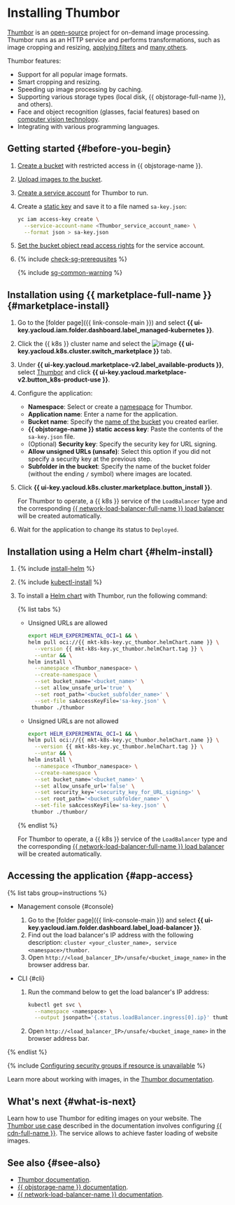 # Installing Thumbor


[Thumbor](https://thumbor.readthedocs.io/en/latest/) is an [open-source](https://github.com/thumbor/thumbor) project for on-demand image processing. Thumbor runs as an HTTP service and performs transformations, such as image cropping and resizing, [applying filters](https://thumbor.readthedocs.io/en/latest/filters.html#available-filters) and [many others](https://thumbor.readthedocs.io/en/latest/imaging.html).

Thumbor features:
* Support for all popular image formats.
* Smart cropping and resizing.
* Speeding up image processing by caching.
* Supporting various storage types (local disk, {{ objstorage-full-name }}, and others).
* Face and object recognition (glasses, facial features) based on [computer vision technology](https://github.com/opencv/opencv).
* Integrating with various programming languages.

## Getting started {#before-you-begin}

1. [Create a bucket](../../../storage/operations/buckets/create.md) with restricted access in {{ objstorage-name }}.
1. [Upload images to the bucket](../../../storage/operations/objects/upload.md#simple).
1. [Create a service account](../../../iam/operations/sa/create.md) for Thumbor to run.
1. Create a [static key](../../../iam/operations/sa/create-access-key.md) and save it to a file named `sa-key.json`:

   ```bash
   yc iam access-key create \
     --service-account-name <Thumbor_service_account_name> \
     --format json > sa-key.json
   ```

1. [Set the bucket object read access rights](../../../storage/operations/objects/edit-acl.md) for the service account.

1. {% include [check-sg-prerequsites](../../../_includes/managed-kubernetes/security-groups/check-sg-prerequsites-lvl3.md) %}

   {% include [sg-common-warning](../../../_includes/managed-kubernetes/security-groups/sg-common-warning.md) %}

## Installation using {{ marketplace-full-name }} {#marketplace-install}

1. Go to the [folder page]({{ link-console-main }}) and select **{{ ui-key.yacloud.iam.folder.dashboard.label_managed-kubernetes }}**.
1. Click the {{ k8s }} cluster name and select the ![image](../../../_assets/console-icons/shopping-cart.svg) **{{ ui-key.yacloud.k8s.cluster.switch_marketplace }}** tab.
1. Under **{{ ui-key.yacloud.marketplace-v2.label_available-products }}**, select [Thumbor](/marketplace/products/yc/thumbor) and click **{{ ui-key.yacloud.marketplace-v2.button_k8s-product-use }}**.
1. Configure the application:
   * **Namespace**: Select or create a [namespace](../../concepts/index.md#namespace) for Thumbor.
   * **Application name**: Enter a name for the application.
   * **Bucket name**: Specify the [name of the bucket](#before-you-begin) you created earlier.
   * **{{ objstorage-name }} static access key**: Paste the contents of the `sa-key.json` file.
   * (Optional) **Security key**: Specify the security key for URL signing.
   * **Allow unsigned URLs (unsafe)**: Select this option if you did not specify a security key at the previous step.
   * **Subfolder in the bucket**: Specify the name of the bucket folder (without the ending `/` symbol) where images are located.
1. Click **{{ ui-key.yacloud.k8s.cluster.marketplace.button_install }}**.

   For Thumbor to operate, a {{ k8s }} service of the `LoadBalancer` type and the corresponding [{{ network-load-balancer-full-name }} load balancer](../../../network-load-balancer) will be created automatically.

1. Wait for the application to change its status to `Deployed`.

## Installation using a Helm chart {#helm-install}

1. {% include [install-helm](../../../_includes/managed-kubernetes/helm-install.md) %}

1. {% include [kubectl-install](../../../_includes/managed-kubernetes/kubectl-install.md) %}

1. To install a [Helm chart](https://helm.sh/docs/topics/charts/) with Thumbor, run the following command:

   {% list tabs %}

   - Unsigned URLs are allowed

     ```bash
     export HELM_EXPERIMENTAL_OCI=1 && \
     helm pull oci://{{ mkt-k8s-key.yc_thumbor.helmChart.name }} \
       --version {{ mkt-k8s-key.yc_thumbor.helmChart.tag }} \
       --untar && \
     helm install \
       --namespace <Thumbor_namespace> \
       --create-namespace \
       --set bucket_name='<bucket_name>' \
       --set allow_unsafe_url='true' \
       --set root_path='<bucket_subfolder_name>' \
       --set-file saAccessKeyFile='sa-key.json' \
      thumbor ./thumbor
     ```

   - Unsigned URLs are not allowed

     ```bash
     export HELM_EXPERIMENTAL_OCI=1 && \
     helm pull oci://{{ mkt-k8s-key.yc_thumbor.helmChart.name }} \
       --version {{ mkt-k8s-key.yc_thumbor.helmChart.tag }} \
       --untar && \
     helm install \
       --namespace <Thumbor_namespace> \
       --create-namespace \
       --set bucket_name='<bucket_name>' \
       --set allow_unsafe_url='false' \
       --set security_key='<security_key_for_URL_signing>' \
       --set root_path='<bucket_subfolder_name>' \
       --set-file saAccessKeyFile='sa-key.json' \
      thumbor ./thumbor/
     ```

   {% endlist %}

   For Thumbor to operate, a {{ k8s }} service of the `LoadBalancer` type and the corresponding [{{ network-load-balancer-full-name }} load balancer](../../../network-load-balancer) will be created automatically.

## Accessing the application {#app-access}

{% list tabs group=instructions %}

- Management console {#console}

  1. Go to the [folder page]({{ link-console-main }}) and select **{{ ui-key.yacloud.iam.folder.dashboard.label_load-balancer }}**.
  1. Find out the load balancer's IP address with the following description: `cluster <your_cluster_name>, service <namespace>/thumbor`.
  1. Open `http://<load_balancer_IP>/unsafe/<bucket_image_name>` in the browser address bar.

- CLI {#cli}

  1. Run the command below to get the load balancer's IP address:

     ```bash
     kubectl get svc \
       --namespace <namespace> \
       --output jsonpath='{.status.loadBalancer.ingress[0].ip}' thumbor
     ```

  1. Open `http://<load_balancer_IP>/unsafe/<bucket_image_name>` in the browser address bar.

{% endlist %}

{% include [Configuring security groups if resource is unavailable](../../../_includes/managed-kubernetes/security-groups/check-sg-if-url-unavailable-lvl3.md) %}

Learn more about working with images, in the [Thumbor documentation](https://thumbor.readthedocs.io/en/latest/imaging.html).

## What's next {#what-is-next}

Learn how to use Thumbor for editing images on your website. The [Thumbor use case](../../tutorials/marketplace/thumbor.md) described in the documentation involves configuring [{{ cdn-full-name }}](../../../cdn/concepts/index.md). The service allows to achieve faster loading of website images.

## See also {#see-also}

* [Thumbor documentation](https://thumbor.readthedocs.io/en/latest/).
* [{{ objstorage-name }} documentation](../../../storage/).
* [{{ network-load-balancer-name }} documentation](../../../network-load-balancer/).